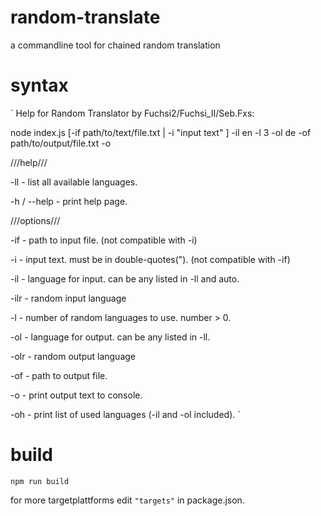 # random-translate
a commandline tool for chained random translation

# syntax

`
Help for Random Translator by Fuchsi2/Fuchsi_II/Seb.Fxs:

node index.js [-if path/to/text/file.txt | -i "input text" ] -il en -l 3 -ol de -of path/to/output/file.txt -o

///help///

-ll                     - list all available languages.

-h / --help             - print help page.


///options///

-if <path>              - path to input file. (not compatible with -i)

-i <input-text>         - input text. must be in double-quotes("). (not compatible with -if)

-il <input-language>    - language for input. can be any listed in -ll and auto.

-ilr                    - random input language

-l <number>             - number of random languages to use. number > 0.

-ol <output-language>   - language for output. can be any listed in -ll.

-olr                    - random output language

-of <path>              - path to output file.

-o                      - print output text to console.

-oh                     - print list of used languages (-il and -ol included).
`

# build
`npm run build`

for more targetplattforms edit `"targets"` in package.json.